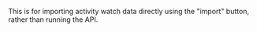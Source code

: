 This is for importing activity watch data directly using the "import" 
button, rather than running the API.